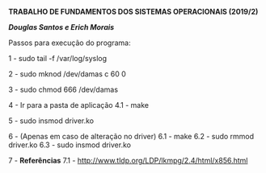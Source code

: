 **************************TRABALHO DE FUNDAMENTOS DOS SISTEMAS OPERACIONAIS (2019/2)**************************

*******************************Douglas Santos e Erich Morais*******************************

Passos para execução do programa:

1 - sudo tail -f /var/log/syslog

2 - sudo mknod /dev/damas c 60 0

3 - sudo chmod 666 /dev/damas

4 - Ir para a pasta de aplicação
  4.1 - make

5 - sudo insmod driver.ko

6 - (Apenas em caso de alteração no driver)
  6.1 - make
  6.2 - sudo rmmod driver.ko
  6.3 - sudo insmod driver.ko


7 - **********************Referências**********************
  7.1 - http://www.tldp.org/LDP/lkmpg/2.4/html/x856.html
